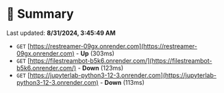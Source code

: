 # 📖 Summary
Last updated: **8/31/2024, 3:45:49 AM**

- `GET` [https://restreamer-09gx.onrender.com](https://restreamer-09gx.onrender.com) - **Up** (303ms)
- `GET` [https://filestreambot-b5k6.onrender.com/](https://filestreambot-b5k6.onrender.com/) - **Down** (123ms)
- `GET` [https://jupyterlab-python3-12-3.onrender.com](https://jupyterlab-python3-12-3.onrender.com) - **Down** (113ms)
